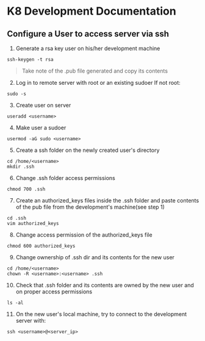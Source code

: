 # K8 Development Documentation

## Configure a User to access server via ssh

1. Generate a rsa key user on his/her development machine
```
ssh-keygen -t rsa
```
> Take note of the .pub file generated and copy its contents

2. Log in to remote server with root or an existing sudoer
If not root:
```
sudo -s
```

3. Create user on server
```
useradd <username>
```

4. Make user a sudoer
```
usermod -aG sudo <username>
```

5. Create a ssh folder on the newly created user's directory
```
cd /home/<username>
mkdir .ssh
```

6. Change .ssh folder access permissions
```
chmod 700 .ssh
```

7. Create an authorized_keys files inside the .ssh folder and paste contents of the pub file from the development's machine(see step 1)
```
cd .ssh
vim authorized_keys
```

8. Change access permission of the authorized_keys file
```
chmod 600 authorized_keys
```

9. Change ownership of .ssh dir and its contents for the new user
```
cd /home/<username>
chown -R <username>:<username> .ssh
```

10. Check that .ssh folder and its contents are owned by the new user and on proper access permissions
```
ls -al
```

11. On the new user's local machine, try to connect to the development server with:
```
ssh <username>@<server_ip>
```

